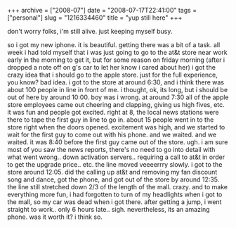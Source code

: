 +++
archive = ["2008-07"]
date = "2008-07-17T22:41:00"
tags = ["personal"]
slug = "1216334460"
title = "yup still here"
+++

don't worry folks, i'm still alive. just keeping myself busy.

so i got my new iphone. it is beautiful. getting there was a bit of
a task. all week i had told myself that i was just going to go to the at&t
store near work early in the morning to get it, but for some reason on
friday morning (after i dropped a note off on g's car to let her know
i cared about her) i got the crazy idea that i should go to the apple
store. just for the full experience, you know? bad idea. i got to the
store at around 6:30, and i think there was about 100 people in line in
front of me. i thought, ok, its long, but i should be out of here by
around 10:00. boy was i wrong. at around 7:30 all of the apple store
employees came out cheering and clapping, giving us high fives, etc. it
was fun and people got excited. right at 8, the local news stations were
there to tape the first guy in line to go in. about 15 people went in to
the store right when the doors opened. excitement was high, and we started
to wait for the first guy to come out with his phone. and we waited. and
we waited. it was 8:40 before the first guy came out of the store. ugh.
i am sure most of you saw the news reports, there's no need to go into
detail with what went wrong.. down activation servers.. requiring a call
to at&t in order to get the upgrade price.. etc. the line moved veeeerrry
slowly. i got to the store around 12:05. did the calling up at&t and
removing my fan discount song and dance, got the phone, and got out of the
store by around 12:35. the line still stretched down 2/3 of the length of
the mall. crazy. and to make everything more fun, i had forgotten to turn
of my headlights when i got to the mall, so my car was dead when i got
there. after getting a jump, i went straight to work.. only 6 hours late..
sigh. nevertheless, its an amazing phone. was it worth it? i think so.

